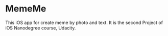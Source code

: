 # MemeMe
This iOS app for create meme by photo and text. It is the second Project of iOS Nanodegree course, Udacity.

